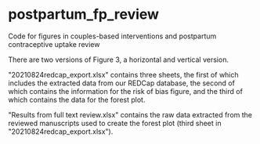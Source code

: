 # postpartum_fp_review
Code for figures in couples-based interventions and postpartum contraceptive uptake review

There are two versions of Figure 3, a horizontal and vertical version.

"20210824redcap_export.xlsx" contains three sheets, the first of which includes the extracted data from our REDCap database, the second of which contains the information for the risk of bias figure, and the third of which contains the data for the forest plot.

"Results from full text review.xlsx" contains the raw data extracted from the reviewed manuscripts used to create the forest plot (third sheet in "20210824redcap_export.xlsx"). 